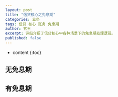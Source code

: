 ```yaml
---
layout: post
title: "信贷核心之免息期"
categories: 业务
tags: 信贷 核心 账务 免息期
author: 玄玉
excerpt: 详细介绍了信贷核心中各种场景下的免息期处理逻辑。
published: false
---
```


* content
{:toc}


## 无免息期

## 有免息期